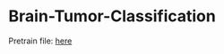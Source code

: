 # Brain-Tumor-Classification
Pretrain file: [here](https://drive.google.com/drive/folders/13JpLvz-9tb1p2znNg7EM0-Vnwbq71fma?usp=drive_link)
